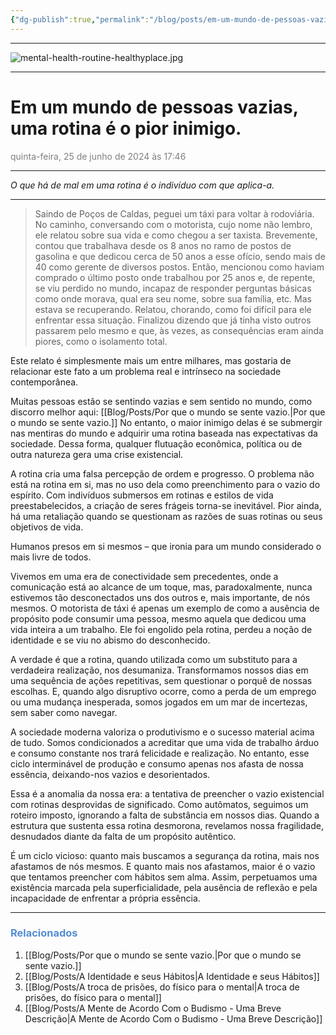 ```yaml
---
{"dg-publish":true,"permalink":"/blog/posts/em-um-mundo-de-pessoas-vazias-uma-rotina-e-o-pior-inimigo/","dgShowToc":true,"noteIcon":""}
---
```



---

![mental-health-routine-healthyplace.jpg](/img/user/500%20-%20Media/mental-health-routine-healthyplace.jpg)

---

# Em um mundo de pessoas vazias, uma rotina é o pior inimigo.
<font color="#7f7f7f">quinta-feira, 25 de junho de 2024 às 17:46</font>

---

*O que há de mal em uma rotina é o indivíduo com que aplica-a.*

---


> Saindo de Poços de Caldas, peguei um táxi para voltar à rodoviária. No caminho, conversando com o motorista, cujo nome não lembro, ele relatou sobre sua vida e como chegou a ser taxista. Brevemente, contou que trabalhava desde os 8 anos no ramo de postos de gasolina e que dedicou cerca de 50 anos a esse ofício, sendo mais de 40 como gerente de diversos postos. Então, mencionou como haviam comprado o último posto onde trabalhou por 25 anos e, de repente, se viu perdido no mundo, incapaz de responder perguntas básicas como onde morava, qual era seu nome, sobre sua família, etc. Mas estava se recuperando. Relatou, chorando, como foi difícil para ele enfrentar essa situação. Finalizou dizendo que já tinha visto outros passarem pelo mesmo e que, às vezes, as consequências eram ainda piores, como o isolamento total.

Este relato é simplesmente mais um entre milhares, mas gostaria de relacionar este fato a um problema real e intrínseco na sociedade contemporânea.

Muitas pessoas estão se sentindo vazias e sem sentido no mundo, como discorro melhor aqui: [[Blog/Posts/Por que o mundo se sente vazio.\|Por que o mundo se sente vazio.]] No entanto, o maior inimigo delas é se submergir nas mentiras do mundo e adquirir uma rotina baseada nas expectativas da sociedade. Dessa forma, qualquer flutuação econômica, política ou de outra natureza gera uma crise existencial.

A rotina cria uma falsa percepção de ordem e progresso. O problema não está na rotina em si, mas no uso dela como preenchimento para o vazio do espírito. Com indivíduos submersos em rotinas e estilos de vida preestabelecidos, a criação de seres frágeis torna-se inevitável. Pior ainda, há uma retaliação quando se questionam as razões de suas rotinas ou seus objetivos de vida.

Humanos presos em si mesmos – que ironia para um mundo considerado o mais livre de todos.

Vivemos em uma era de conectividade sem precedentes, onde a comunicação está ao alcance de um toque, mas, paradoxalmente, nunca estivemos tão desconectados uns dos outros e, mais importante, de nós mesmos. O motorista de táxi é apenas um exemplo de como a ausência de propósito pode consumir uma pessoa, mesmo aquela que dedicou uma vida inteira a um trabalho. Ele foi engolido pela rotina, perdeu a noção de identidade e se viu no abismo do desconhecido.

A verdade é que a rotina, quando utilizada como um substituto para a verdadeira realização, nos desumaniza. Transformamos nossos dias em uma sequência de ações repetitivas, sem questionar o porquê de nossas escolhas. E, quando algo disruptivo ocorre, como a perda de um emprego ou uma mudança inesperada, somos jogados em um mar de incertezas, sem saber como navegar.

A sociedade moderna valoriza o produtivismo e o sucesso material acima de tudo. Somos condicionados a acreditar que uma vida de trabalho árduo e consumo constante nos trará felicidade e realização. No entanto, esse ciclo interminável de produção e consumo apenas nos afasta de nossa essência, deixando-nos vazios e desorientados.

Essa é a anomalia da nossa era: a tentativa de preencher o vazio existencial com rotinas desprovidas de significado. Como autômatos, seguimos um roteiro imposto, ignorando a falta de substância em nossos dias. Quando a estrutura que sustenta essa rotina desmorona, revelamos nossa fragilidade, desnudados diante da falta de um propósito autêntico.

É um ciclo vicioso: quanto mais buscamos a segurança da rotina, mais nos afastamos de nós mesmos. E quanto mais nos afastamos, maior é o vazio que tentamos preencher com hábitos sem alma. Assim, perpetuamos uma existência marcada pela superficialidade, pela ausência de reflexão e pela incapacidade de enfrentar a própria essência. 

---

### <font color="#548dd4">Relacionados</font>
1. [[Blog/Posts/Por que o mundo se sente vazio.\|Por que o mundo se sente vazio.]]
2. [[Blog/Posts/A Identidade e seus Hábitos\|A Identidade e seus Hábitos]]
3. [[Blog/Posts/A troca de prisões, do físico para o mental\|A troca de prisões, do físico para o mental]]
4. [[Blog/Posts/A Mente de Acordo Com o Budismo - Uma Breve Descrição\|A Mente de Acordo Com o Budismo - Uma Breve Descrição]]





